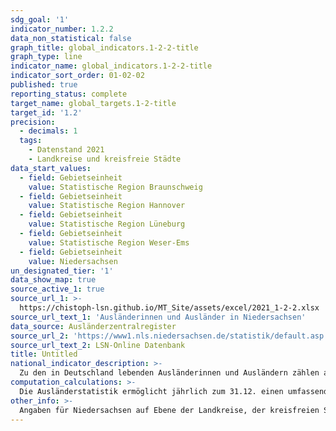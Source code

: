 ```yaml
---
sdg_goal: '1'
indicator_number: 1.2.2
data_non_statistical: false
graph_title: global_indicators.1-2-2-title
graph_type: line
indicator_name: global_indicators.1-2-2-title
indicator_sort_order: 01-02-02
published: true
reporting_status: complete
target_name: global_targets.1-2-title
target_id: '1.2'
precision:
  - decimals: 1
  tags:
    - Datenstand 2021
    - Landkreise und kreisfreie Städte
data_start_values:
  - field: Gebietseinheit
    value: Statistische Region Braunschweig
  - field: Gebietseinheit
    value: Statistische Region Hannover
  - field: Gebietseinheit
    value: Statistische Region Lüneburg
  - field: Gebietseinheit
    value: Statistische Region Weser-Ems
  - field: Gebietseinheit
    value: Niedersachsen
un_designated_tier: '1'
data_show_map: true
source_active_1: true
source_url_1: >-
  https://chistoph-lsn.github.io/MT_Site/assets/excel/2021_1-2-2.xlsx
source_url_text_1: 'Ausländerinnen und Ausländer in Niedersachsen'
data_source: Ausländerzentralregister
source_url_2: 'https://www1.nls.niedersachsen.de/statistik/default.asp'
source_url_text_2: LSN-Online Datenbank
title: Untitled
national_indicator_description: >-
  Zu den in Deutschland lebenden Ausländerinnen und Ausländern zählen alle Personen, die nicht die deutsche Staatsangehörigkeit besitzen und die sich nicht nur für einen kurzen Zeitraum in Deutschland aufhalten. Dazu gehören auch Staatenlose und Personen mit ungeklärter Staatsangehörigkeit. Deutsche, die zugleich eine fremde Staatsangehörigkeit besitzen, zählen nicht zur ausländischen Bevölkerung. Der Ausländeranteil stellt den Anteil der Ausländerinnen und Ausländer (Quelle: Ausländerzentralregister) je 100 Einwohnerinnen und Einwohner (Quelle: Bevölkerungsfortschreibung) jeweils zum 31.12. eines Jahres dar. Prozesse der gesellschaftlichen Teilhabe gestalten sich insbesondere auch vor dem Hintergrund des Ausländeranteils an der Bevölkerung regional sehr unterschiedlich. Zum Anteil der Menschen mit Zuwanderungsgeschichte vgl. Indikator 1.3.1.
computation_calculations: >-
  Die Ausländerstatistik ermöglicht jährlich zum 31.12. einen umfassenden statistischen Überblick zur ausländischen Bevölkerung. Die Auszählung des beim Bundesverwaltungsamt geführten Ausländerzentralregisters (AZR) gibt Aufschluss über Staatsangehörigkeit, Aufenthaltsstatus, Aufenthaltsdauer, Alter und Familienstand der Ausländerinnen und Ausländer. Die Mitglieder der Stationierungsstreitkräfte, sowie der diplomatischen und konsularischen Vertretungen in der Bundesrepublik Deutschland mit ihren Familien werden nicht aufgeführt, da sie nicht den Bestimmungen des Aufenthaltsgesetzes unterliegen. Zur Sicherstellung der Geheimhaltung wird ab 2016 im Ausländerzentralregister ein Rundungsverfahren angewendet. Fallzahlen werden hierzu auf ein Vielfaches von Fünf gerundet. Dadurch können Rundungsdifferenzen auftreten, so dass das Insgesamt-Ergebnis von der Summe der Einzelwerte abweichen kann.
other_info: >-
  Angaben für Niedersachsen auf Ebene der Landkreise, der kreisfreien Städte und der Landeshauptstadt Hannover sind verfügbar in der <a href="https://www1.nls.niedersachsen.de/statistik/default.asp" target="_blank">LSN-Online Datenbank</a> (Statistische Erhebung > 105 Ausländerzentralregister), bundesweit in der <a href="https://www-genesis.destatis.de/" target="_blank">GENESIS-Online Datenbank</a>. Methodische Erläuterungen finden sich fortlaufend in dem jährlich erscheinenden <a href="https://www.statistik.niedersachsen.de/startseite/veroffentlichungen/statistische_berichte/statistische-berichte-niedersachsen-87713.html" target="_blank">Statistische Bericht Niedersachsen</a> A I 4, Ausländische Bevölkerung am 31.12. Weitere methodische Erläuterungen und bundesweite Ergebnisse sind zu finden in: Statistisches Bundesamt: Fachserie 1 Reihe 2, Ausländische Bevölkerung (erscheint jährlich).
---
```

